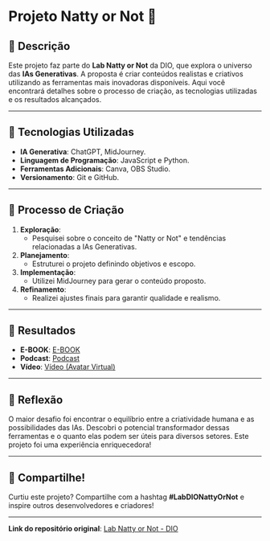 # Projeto Natty or Not 🚀

## 📒 Descrição
Este projeto faz parte do **Lab Natty or Not** da DIO, que explora o universo das **IAs Generativas**. A proposta é criar conteúdos realistas e criativos utilizando as ferramentas mais inovadoras disponíveis. Aqui você encontrará detalhes sobre o processo de criação, as tecnologias utilizadas e os resultados alcançados.

---

## 🤖 Tecnologias Utilizadas
- **IA Generativa**:  ChatGPT, MidJourney.
- **Linguagem de Programação**: JavaScript e Python.
- **Ferramentas Adicionais**: Canva, OBS Studio.
- **Versionamento**: Git e GitHub.

---

## 🧐 Processo de Criação
1. **Exploração**: 
   - Pesquisei sobre o conceito de "Natty or Not" e tendências relacionadas a IAs Generativas.
2. **Planejamento**:
   - Estruturei o projeto definindo objetivos e escopo.
3. **Implementação**:
   - Utilizei MidJourney para gerar o conteúdo proposto.
4. **Refinamento**:
   - Realizei ajustes finais para garantir qualidade e realismo.

---

## 🚀 Resultados
- **E-BOOK**:  [E-BOOK](/exemplos/E-BOOK.md)
- **Podcast**:  [Podcast](/exemplos/PODCAST.md)
- **Vídeo**: [Vídeo (Avatar Virtual)](/exemplos/VIDEO.md)

---

## 💭 Reflexão
O maior desafio foi encontrar o equilíbrio entre a criatividade humana e as possibilidades das IAs. Descobri o potencial transformador dessas ferramentas e o quanto elas podem ser úteis para diversos setores. Este projeto foi uma experiência enriquecedora!

---

## 🌟 Compartilhe!
Curtiu este projeto? Compartilhe com a hashtag **#LabDIONattyOrNot** e inspire outros desenvolvedores e criadores! 

---

**Link do repositório original**: [Lab Natty or Not - DIO](https://github.com/digitalinnovationone/lab-natty-or-not)
